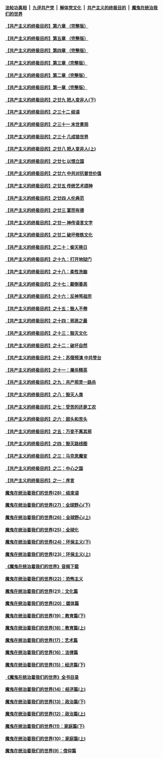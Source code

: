 ####  [法轮功真相](../../../../basic/blob/master/README.md?t=06011001) &nbsp;|&nbsp; [九评共产党](../../../../9ping.md/blob/master/README.md?t=06011001) &nbsp;|&nbsp; [解体党文化](../../../../jtdwh.md/blob/master/README.md?t=06011001)  &nbsp;|&nbsp; [共产主义的终极目的](../../../../gczydzjmd.md/blob/master/README.md?t=06011001) &nbsp;|&nbsp; [魔鬼在统治我们的世界](../../../../mgztzwmdsj.md/blob/master/README.md?t=06011001) 

#### [【共产主义的终极目的】第六章 （完整版）](../pages/nsc422/n11428913.md?t=06011001) 

#### [【共产主义的终极目的】第五章 （完整版）](../pages/nsc422/n11428912.md?t=06011001) 

#### [【共产主义的终极目的】第四章 （完整版）](../pages/nsc422/n11428907.md?t=06011001) 

#### [【共产主义的终极目的】第三章（完整版）](../pages/nsc422/n11428848.md?t=06011001) 

#### [【共产主义的终极目的】第二章（完整版）](../pages/nsc422/n11428831.md?t=06011001) 

#### [【共产主义的终极目的】第一章（完整版）](../pages/nsc422/n11417651.md?t=06011001) 

#### [【共产主义的终极目的】之廿九 把人变非人(下)](../pages/nsc422/n11344140.md?t=06011001) 

#### [【共产主义的终极目的】之三十二 结语](../pages/nsc422/n11360535.md?t=06011001) 

#### [【共产主义的终极目的】之三十一 末世景观](../pages/nsc422/n11351129.md?t=06011001) 

#### [【共产主义的终极目的】之三十 几成狼世界](../pages/nsc422/n11348280.md?t=06011001) 

#### [【共产主义的终极目的】之廿八 把人变非人(上)](../pages/nsc422/n11340492.md?t=06011001) 

#### [【共产主义的终极目的】之廿七 以恨立国](../pages/nsc422/n11336944.md?t=06011001) 

#### [【共产主义的终极目的】之廿六 中共对抗普世价值](../pages/nsc422/n11324785.md?t=06011001) 

#### [【共产主义的终极目的】之廿五 传统艺术颂神](../pages/nsc422/n11296396.md?t=06011001) 

#### [【共产主义的终极目的】之廿四 人伦典范](../pages/nsc422/n11296397.md?t=06011001) 

#### [【共产主义的终极目的】之廿三 富而有德](../pages/nsc422/n11283598.md?t=06011001) 

#### [【共产主义的终极目的】之廿一 神传语言文字](../pages/nsc422/n11263265.md?t=06011001) 

#### [【共产主义的终极目的】之廿二 破坏修炼文化](../pages/nsc422/n11245728.md?t=06011001) 

#### [【共产主义的终极目的】之二十：偷天换日](../pages/nsc422/n11238846.md?t=06011001) 

#### [【共产主义的终极目的】之十九：打开地狱门](../pages/nsc422/n11206376.md?t=06011001) 

#### [【共产主义的终极目的】之十八：柔性洗脑](../pages/nsc422/n11199994.md?t=06011001) 

#### [【共产主义的终极目的】之十七：颠倒善恶](../pages/nsc422/n11179782.md?t=06011001) 

#### [【共产主义的终极目的】之十六：反神骂祖宗](../pages/nsc422/n11166798.md?t=06011001) 

#### [【共产主义的终极目的】之十五：毁人不倦](../pages/nsc422/n11166792.md?t=06011001) 

#### [【共产主义的终极目的】之十四：邪恶之最](../pages/nsc422/n11150249.md?t=06011001) 

#### [【共产主义的终极目的】之十三：毁灭文化](../pages/nsc422/n11135227.md?t=06011001) 

#### [【共产主义的终极目的】之十二：破坏自然](../pages/nsc422/n11135214.md?t=06011001) 

#### [【共产主义的终极目的】之十：苏俄预演 中共登台](../pages/nsc422/n11118424.md?t=06011001) 

#### [【共产主义的终极目的】之十一：屠杀精英](../pages/nsc422/n11118442.md?t=06011001) 

#### [【共产主义的终极目的】之九：共产邪灵一路杀](../pages/nsc422/n11114139.md?t=06011001) 

#### [【共产主义的终极目的】之八：毁灭人类](../pages/nsc422/n11108503.md?t=06011001) 

#### [【共产主义的终极目的】之七：受苦的还是工农](../pages/nsc422/n11101809.md?t=06011001) 

#### [【共产主义的终极目的】之六：甜头和苦头](../pages/nsc422/n11096971.md?t=06011001) 

#### [【共产主义的终极目的】之五：万变不离其邪](../pages/nsc422/n11091285.md?t=06011001) 

#### [【共产主义的终极目的】之四：毁灭路线图](../pages/nsc422/n11086284.md?t=06011001) 

#### [【共产主义的终极目的】之三：马克思魔变](../pages/nsc422/n11061941.md?t=06011001) 

#### [【共产主义的终极目的】之二：中心之国](../pages/nsc422/n11047728.md?t=06011001) 

#### [【共产主义的终极目的】之一：序言](../pages/nsc422/n11086077.md?t=06011001) 

#### [魔鬼在统治着我们的世界(28)：结束语](../pages/nsc422/n10936246.md?t=06011001) 

#### [魔鬼在统治着我们的世界(27)：全球野心(下)](../pages/nsc422/n10928319.md?t=06011001) 

#### [魔鬼在统治着我们的世界(26)：全球野心(上)](../pages/nsc422/n10900318.md?t=06011001) 

#### [魔鬼在统治着我们的世界(25)：全球化](../pages/nsc422/n10788205.md?t=06011001) 

#### [魔鬼在统治着我们的世界(24)：环保主义(下)](../pages/nsc422/n10695307.md?t=06011001) 

#### [魔鬼在统治着我们的世界(23)：环保主义(上)](../pages/nsc422/n10688613.md?t=06011001) 

#### [《魔鬼在统治着我们的世界》音频下载](../pages/nsc422/n10635553.md?t=06011001) 

#### [魔鬼在统治着我们的世界(22)：恐怖主义](../pages/nsc422/n10614727.md?t=06011001) 

#### [魔鬼在统治着我们的世界(21)：文化篇](../pages/nsc422/n10597706.md?t=06011001) 

#### [魔鬼在统治着我们的世界(20)：媒体篇](../pages/nsc422/n10586579.md?t=06011001) 

#### [魔鬼在统治着我们的世界(19)：教育篇(下)](../pages/nsc422/n10564808.md?t=06011001) 

#### [魔鬼在统治着我们的世界(18)：教育篇(上)](../pages/nsc422/n10526970.md?t=06011001) 

#### [魔鬼在统治着我们的世界(17)：艺术篇](../pages/nsc422/n10499093.md?t=06011001) 

#### [魔鬼在统治着我们的世界(16)：法律篇](../pages/nsc422/n10485969.md?t=06011001) 

#### [魔鬼在统治着我们的世界(15)：经济篇(下)](../pages/nsc422/n10469975.md?t=06011001) 

#### [《魔鬼在统治着我们的世界》全书目录](../pages/nsc422/n10464261.md?t=06011001) 

#### [魔鬼在统治着我们的世界(14)：经济篇(上)](../pages/nsc422/n10457370.md?t=06011001) 

#### [魔鬼在统治着我们的世界(13)：政治篇(下)](../pages/nsc422/n10448270.md?t=06011001) 

#### [魔鬼在统治着我们的世界(12)：政治篇(上)](../pages/nsc422/n10444576.md?t=06011001) 

#### [魔鬼在统治着我们的世界(11)：家庭篇(下)](../pages/nsc422/n10440961.md?t=06011001) 

#### [魔鬼在统治着我们的世界(10)：家庭篇(上)](../pages/nsc422/n10435448.md?t=06011001) 

#### [魔鬼在统治着我们的世界(9)：信仰篇](../pages/nsc422/n10432159.md?t=06011001) 

